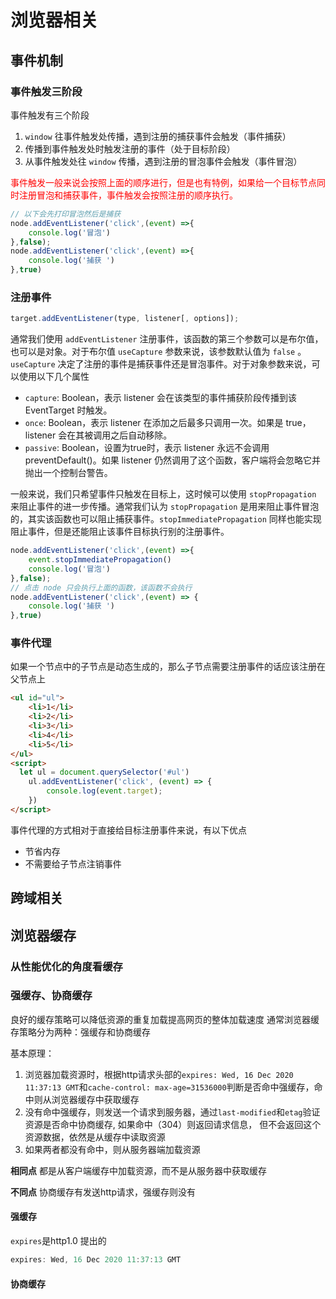 # 浏览器相关
## 事件机制
### 事件触发三阶段

事件触发有三个阶段

1. `window` 往事件触发处传播，遇到注册的捕获事件会触发（事件捕获）
2. 传播到事件触发处时触发注册的事件（处于目标阶段）
3. 从事件触发处往 `window` 传播，遇到注册的冒泡事件会触发（事件冒泡）

<font color=red>事件触发一般来说会按照上面的顺序进行，但是也有特例，如果给一个目标节点同时注册冒泡和捕获事件，事件触发会按照注册的顺序执行。</font>

```js
// 以下会先打印冒泡然后是捕获
node.addEventListener('click',(event) =>{
	console.log('冒泡')
},false);
node.addEventListener('click',(event) =>{
	console.log('捕获 ')
},true)
```

### 注册事件
```javascript
target.addEventListener(type, listener[, options]);
```

通常我们使用 `addEventListener` 注册事件，该函数的第三个参数可以是布尔值，也可以是对象。对于布尔值 `useCapture` 参数来说，该参数默认值为 `false` 。`useCapture` 决定了注册的事件是捕获事件还是冒泡事件。对于对象参数来说，可以使用以下几个属性

- `capture`:  Boolean，表示 listener 会在该类型的事件捕获阶段传播到该 EventTarget 时触发。
- `once`:  Boolean，表示 listener 在添加之后最多只调用一次。如果是 true， listener 会在其被调用之后自动移除。
- `passive`: Boolean，设置为true时，表示 listener 永远不会调用 preventDefault()。如果 listener 仍然调用了这个函数，客户端将会忽略它并抛出一个控制台警告。

一般来说，我们只希望事件只触发在目标上，这时候可以使用 `stopPropagation` 来阻止事件的进一步传播。通常我们认为 `stopPropagation` 是用来阻止事件冒泡的，其实该函数也可以阻止捕获事件。`stopImmediatePropagation` 同样也能实现阻止事件，但是还能阻止该事件目标执行别的注册事件。

```js
node.addEventListener('click',(event) =>{
	event.stopImmediatePropagation()
	console.log('冒泡')
},false);
// 点击 node 只会执行上面的函数，该函数不会执行
node.addEventListener('click',(event) => {
	console.log('捕获 ')
},true)
```

### 事件代理

如果一个节点中的子节点是动态生成的，那么子节点需要注册事件的话应该注册在父节点上

```html
<ul id="ul">
	<li>1</li>
    <li>2</li>
	<li>3</li>
	<li>4</li>
	<li>5</li>
</ul>
<script>
  let ul = document.querySelector('#ul')
	ul.addEventListener('click', (event) => {
		console.log(event.target);
	})
</script>
```

事件代理的方式相对于直接给目标注册事件来说，有以下优点

- 节省内存
- 不需要给子节点注销事件
## 跨域相关

## 浏览器缓存
### 从性能优化的角度看缓存

### 强缓存、协商缓存
良好的缓存策略可以降低资源的重复加载提高网页的整体加载速度
通常浏览器缓存策略分为两种：强缓存和协商缓存

基本原理：
1. 浏览器加载资源时，根据http请求头部的`expires: Wed, 16 Dec 2020 11:37:13 GMT`和`cache-control: max-age=31536000`判断是否命中强缓存，命中则从浏览器缓存中获取缓存
2. 没有命中强缓存，则发送一个请求到服务器，通过`last-modified`和`etag`验证资源是否命中协商缓存, 如果命中（304）则返回请求信息，
   但不会返回这个资源数据，依然是从缓存中读取资源 
3. 如果两者都没有命中，则从服务器端加载资源

**相同点**
都是从客户端缓存中加载资源，而不是从服务器中获取缓存

**不同点**
协商缓存有发送http请求，强缓存则没有

#### 强缓存 
`expires`是http1.0 提出的


```javascript
expires: Wed, 16 Dec 2020 11:37:13 GMT
```

#### 协商缓存




